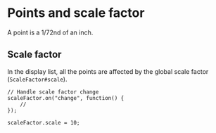 # Points and scale factor

A point is a 1/72nd of an inch.

## Scale factor

In the display list, all the points are affected by the global scale factor (`ScaleFactor#scale`).

```
// Handle scale factor change
scaleFactor.on("change", function() {
    //
});

scaleFactor.scale = 10; 
```